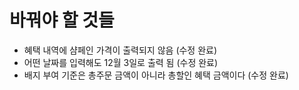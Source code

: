 # 바꿔야 할 것들
- 혜택 내역에 샴페인 가격이 출력되지 않음 (수정 완료)
- 어떤 날짜를 입력해도 12월 3일로 출력 됨 (수정 완료)
- 배지 부여 기준은 총주문 금액이 아니라 총할인 혜택 금액이다 (수정 완료)